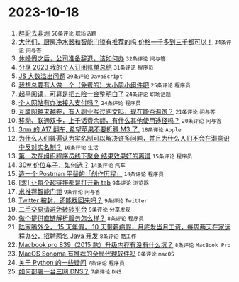 # 2023-10-18

1. [辞职去非洲](https://www.v2ex.com/t/982968) `56条评论` `职场话题`
1. [大佬们，厨房净水器和智能门锁有推荐的吗 价格一千多到三千都可以！](https://www.v2ex.com/t/982974) `34条评论` `问与答`
1. [休婚假之后，公司准备辞退，该如何办](https://www.v2ex.com/t/982998) `32条评论` `问与答`
1. [分享 2023 我的个人订阅账单总结](https://www.v2ex.com/t/982981) `31条评论` `程序员`
1. [JS 大数溢出问题](https://www.v2ex.com/t/983013) `29条评论` `JavaScript`
1. [我想总要有人做一个（免费的）大小周小组件吧](https://www.v2ex.com/t/982992) `25条评论` `程序员`
1. [起早阅读，可算是把五险一金整明白了](https://www.v2ex.com/t/982993) `24条评论` `职场话题`
1. [个人网站有办法接入支付吗？](https://www.v2ex.com/t/982964) `24条评论` `程序员`
1. [互联网越来越卷，有人副业写过网文吗，现在能否温饱？](https://www.v2ex.com/t/983010) `21条评论` `问与答`
1. [移动、联通双卡，上千话费余额，有什么其他使用途径吗？](https://www.v2ex.com/t/982971) `20条评论` `问与答`
1. [3nm 的 A17 翻车, 希望苹果不要折腾 M3 了.](https://www.v2ex.com/t/983021) `18条评论` `Apple`
1. [为什么人们普遍认为实名制可以解决许多问题，并且为什么人们不会在潜意识中反对实名制？](https://www.v2ex.com/t/983023) `16条评论` `生活`
1. [第一次在组织程序员线下聚会 结果效果好的离谱](https://www.v2ex.com/t/983017) `15条评论` `程序员`
1. [30w 价位车子，如何选？](https://www.v2ex.com/t/983038) `14条评论` `汽车`
1. [造一个 Postman 平替的「创作历程」](https://www.v2ex.com/t/982967) `14条评论` `程序员`
1. [[求] 让每个超链接都是打开新 tab](https://www.v2ex.com/t/983008) `9条评论` `浏览器`
1. [求推荐智能门锁](https://www.v2ex.com/t/983004) `9条评论` `问与答`
1. [Twitter 被封，还能找回来吗？](https://www.v2ex.com/t/982995) `9条评论` `Twitter`
1. [二手交易请避免转转平台](https://www.v2ex.com/t/982980) `9条评论` `分享发现`
1. [做个提供直链解析服务怎么样？](https://www.v2ex.com/t/982986) `8条评论` `程序员`
1. [陆家嘴外企， 15 天年假， 10 天带薪病假，月底发当月工资，每周两天在家远程办公，招聘两名 Java 开发](https://www.v2ex.com/t/982978) `8条评论` `酷工作`
1. [Macbook pro 839（2015 款）升级内存有没有什么坑？](https://www.v2ex.com/t/982970) `8条评论` `MacBook Pro`
1. [MacOS Sonoma 有推荐的全局代理软件吗](https://www.v2ex.com/t/982963) `8条评论` `macOS`
1. [关于 Python 的一些疑问](https://www.v2ex.com/t/983026) `7条评论` `程序员`
1. [如何部署一台三网 DNS？](https://www.v2ex.com/t/983022) `7条评论` `DNS`
